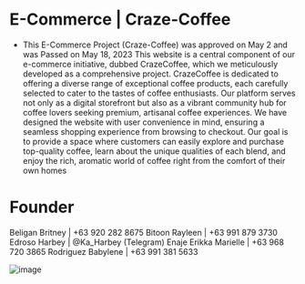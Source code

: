 # E-Commerce | Craze-Coffee
- This E-Commerce Project (Craze-Coffee) was approved on May 2 and was Passed on May 18, 2023
This website is a central component of our e-commerce initiative, dubbed CrazeCoffee, which we meticulously developed as a comprehensive project. CrazeCoffee is dedicated to offering a diverse range of exceptional coffee products, each carefully selected to cater to the tastes of coffee enthusiasts. Our platform serves not only as a digital storefront but also as a vibrant community hub for coffee lovers seeking premium, artisanal coffee experiences. We have designed the website with user convenience in mind, ensuring a seamless shopping experience from browsing to checkout. Our goal is to provide a space where customers can easily explore and purchase top-quality coffee, learn about the unique qualities of each blend, and enjoy the rich, aromatic world of coffee right from the comfort of their own homes


# Founder
Beligan Britney | +63 920 282 8675
Bitoon Rayleen | +63 991 879 3730
Edroso Harbey | @Ka_Harbey (Telegram)
Enaje Erikka Marielle | +63 968 720 3865
Rodriguez Babylene | +63 991 381 5633

![image](https://github.com/user-attachments/assets/11c8fd22-25ee-44c2-9d03-d8867829f7e6)
